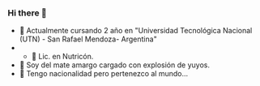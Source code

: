 ### Hi there 👋
- 🔭 Actualmente cursando 2 año en "Universidad Tecnológica Nacional (UTN) - San Rafael Mendoza- Argentina"
- - 🔭 Lic. en Nutricón.
- 👯 Soy del mate amargo cargado con explosión de yuyos.
- 👯 Tengo nacionalidad pero pertenezco al mundo...
